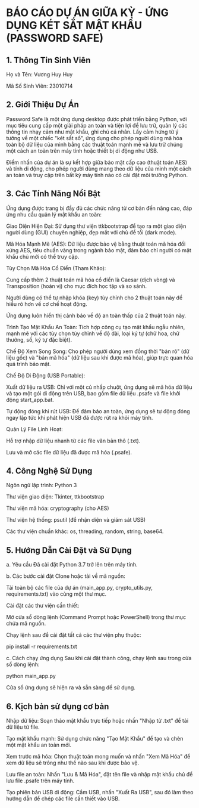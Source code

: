 # BÁO CÁO DỰ ÁN GIỮA KỲ - ỨNG DỤNG KÉT SẮT MẬT KHẨU (PASSWORD SAFE)
## 1. Thông Tin Sinh Viên
Họ và Tên: Vương Huy Huy

Mã Số Sinh Viên: 23010714


## 2. Giới Thiệu Dự Án
Password Safe là một ứng dụng desktop được phát triển bằng Python, với mục tiêu cung cấp một giải pháp an toàn và tiện lợi để lưu trữ, quản lý các thông tin nhạy cảm như mật khẩu, ghi chú cá nhân. Lấy cảm hứng từ ý tưởng về một chiếc "két sắt số", ứng dụng cho phép người dùng mã hóa toàn bộ dữ liệu của mình bằng các thuật toán mạnh mẽ và lưu trữ chúng một cách an toàn trên máy tính hoặc thiết bị di động như USB.

Điểm nhấn của dự án là sự kết hợp giữa bảo mật cấp cao (thuật toán AES) và tính di động, cho phép người dùng mang theo dữ liệu của mình một cách an toàn và truy cập trên bất kỳ máy tính nào có cài đặt môi trường Python.

## 3. Các Tính Năng Nổi Bật
Ứng dụng được trang bị đầy đủ các chức năng từ cơ bản đến nâng cao, đáp ứng nhu cầu quản lý mật khẩu an toàn:

Giao Diện Hiện Đại: Sử dụng thư viện ttkbootstrap để tạo ra một giao diện người dùng (GUI) chuyên nghiệp, đẹp mắt với chủ đề tối (dark mode).

Mã Hóa Mạnh Mẽ (AES): Dữ liệu được bảo vệ bằng thuật toán mã hóa đối xứng AES, tiêu chuẩn vàng trong ngành bảo mật, đảm bảo chỉ người có mật khẩu chủ mới có thể truy cập.

Tùy Chọn Mã Hóa Cổ Điển (Tham Khảo):

Cung cấp thêm 2 thuật toán mã hóa cổ điển là Caesar (dịch vòng) và Transposition (hoán vị) cho mục đích học tập và so sánh.

Người dùng có thể tự nhập khóa (key) tùy chỉnh cho 2 thuật toán này để hiểu rõ hơn về cơ chế hoạt động.

Ứng dụng luôn hiển thị cảnh báo về độ an toàn thấp của 2 thuật toán này.

Trình Tạo Mật Khẩu An Toàn: Tích hợp công cụ tạo mật khẩu ngẫu nhiên, mạnh mẽ với các tùy chọn tùy chỉnh về độ dài, loại ký tự (chữ hoa, chữ thường, số, ký tự đặc biệt).

Chế Độ Xem Song Song: Cho phép người dùng xem đồng thời "bản rõ" (dữ liệu gốc) và "bản mã hóa" (dữ liệu sau khi được mã hóa), giúp trực quan hóa quá trình bảo mật.

Chế Độ Di Động (USB Portable):

Xuất dữ liệu ra USB: Chỉ với một cú nhấp chuột, ứng dụng sẽ mã hóa dữ liệu và tạo một gói di động trên USB, bao gồm file dữ liệu .psafe và file khởi động start_app.bat.

Tự động đóng khi rút USB: Để đảm bảo an toàn, ứng dụng sẽ tự động đóng ngay lập tức khi phát hiện USB đã được rút ra khỏi máy tính.

Quản Lý File Linh Hoạt:

Hỗ trợ nhập dữ liệu nhanh từ các file văn bản thô (.txt).

Lưu và mở các file dữ liệu đã được mã hóa (.psafe).

## 4. Công Nghệ Sử Dụng
Ngôn ngữ lập trình: Python 3

Thư viện giao diện: Tkinter, ttkbootstrap

Thư viện mã hóa: cryptography (cho AES)

Thư viện hệ thống: psutil (để nhận diện và giám sát USB)

Các thư viện chuẩn khác: os, threading, random, string, base64.

## 5. Hướng Dẫn Cài Đặt và Sử Dụng
a. Yêu cầu
Đã cài đặt Python 3.7 trở lên trên máy tính.

b. Các bước cài đặt
Clone hoặc tải về mã nguồn:

Tải toàn bộ các file của dự án (main_app.py, crypto_utils.py, requirements.txt) vào cùng một thư mục.

Cài đặt các thư viện cần thiết:

Mở cửa sổ dòng lệnh (Command Prompt hoặc PowerShell) trong thư mục chứa mã nguồn.

Chạy lệnh sau để cài đặt tất cả các thư viện phụ thuộc:

pip install -r requirements.txt

c. Cách chạy ứng dụng
Sau khi cài đặt thành công, chạy lệnh sau trong cửa sổ dòng lệnh:

python main_app.py

Cửa sổ ứng dụng sẽ hiện ra và sẵn sàng để sử dụng.

## 6. Kịch bản sử dụng cơ bản
Nhập dữ liệu: Soạn thảo mật khẩu trực tiếp hoặc nhấn "Nhập từ .txt" để tải dữ liệu từ file.

Tạo mật khẩu mạnh: Sử dụng chức năng "Tạo Mật Khẩu" để tạo và chèn một mật khẩu an toàn mới.

Xem trước mã hóa: Chọn thuật toán mong muốn và nhấn "Xem Mã Hóa" để xem dữ liệu sẽ trông như thế nào sau khi được bảo vệ.

Lưu file an toàn: Nhấn "Lưu & Mã Hóa", đặt tên file và nhập mật khẩu chủ để lưu file .psafe trên máy tính.

Tạo phiên bản USB di động: Cắm USB, nhấn "Xuất Ra USB", sau đó làm theo hướng dẫn để chép các file cần thiết vào USB.
